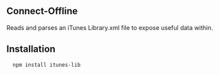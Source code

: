 ## Connect-Offline

Reads and parses an iTunes Library.xml file to expose useful data within.

## Installation

```
  npm install itunes-lib
```
